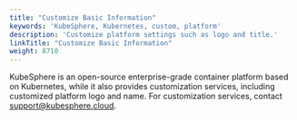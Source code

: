 ```yaml
---
title: "Customize Basic Information"
keywords: 'KubeSphere, Kubernetes, custom, platform'
description: 'Customize platform settings such as logo and title.'
linkTitle: "Customize Basic Information"
weight: 8710
---
```


KubeSphere is an open-source enterprise-grade container platform based on Kubernetes, while it also provides customization services, including customized platform logo and name. For customization services, contact support@kubesphere.cloud.

